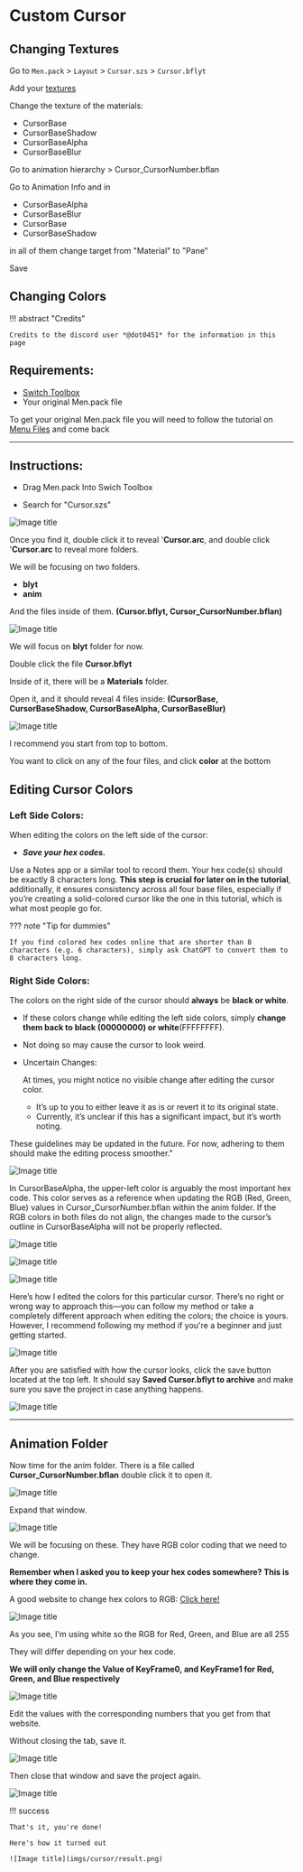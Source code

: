 # Custom Cursor

## Changing Textures

Go to `Men.pack` > `Layout` > `Cursor.szs` > `Cursor.bflyt`

Add your [textures](../general/textures.md)

Change the texture of the materials:

- CursorBase
- CursorBaseShadow
- CursorBaseAlpha
- CursorBaseBlur

Go to animation hierarchy > Cursor_CursorNumber.bflan

Go to Animation Info and in

- CursorBaseAlpha
- CursorBaseBlur
- CursorBase
- CursorBaseShadow

in all of them change target from "Material" to "Pane"

Save

## Changing Colors

!!! abstract "Credits"

    Credits to the discord user *@dot0451* for the information in this page

## Requirements:

- [Switch Toolbox](https://github.com/KillzXGaming/Switch-Toolbox?tab=readme-ov-file)
- Your original Men.pack file

To get your original Men.pack file you will need to follow the tutorial on [Menu Files](../../install/files.md) and come back 

--------------

## Instructions:

- Drag Men.pack Into Swich Toolbox

- Search for "Cursor.szs"

![Image title](imgs/cursor/c1.png)

Once you find it, double click it to reveal '**Cursor.arc**,  and double click '**Cursor.arc** to reveal more folders.

We will be focusing on two folders.
- **blyt**
- **anim**

And the files inside of them. **(Cursor.bflyt, Cursor_CursorNumber.bflan)**

![Image title](imgs/cursor/c2.png)

We will focus on **blyt** folder for now. 

Double click the file **Cursor.bflyt**

Inside of it, there will be a **Materials** folder.

Open it, and it should reveal 4 files inside: **(CursorBase, CursorBaseShadow, CursorBaseAlpha, CursorBaseBlur)**

![Image title](imgs/cursor/c3.png)

I recommend you start from top to bottom. 

You want to click on any of the four files, and click **color** at the bottom

## **Editing Cursor Colors**

### **Left Side Colors:**

When editing the colors on the left side of the cursor:

- ***Save your hex codes.*** 

Use a Notes app or a similar tool to record them. Your hex code(s) should be exactly 8 characters long. **This step is crucial for later on in the tutorial**, additionally, it ensures consistency across all four base files, especially if you’re creating a solid-colored cursor like the one in this tutorial, which is what most people go for.

??? note "Tip for dummies" 

    If you find colored hex codes online that are shorter than 8 characters (e.g. 6 characters), simply ask ChatGPT to convert them to 8 characters long.

### **Right Side Colors**:

The colors on the right side of the cursor should **always** be **black or white**.

- If these colors change while editing the left side colors, simply **change them back to black (00000000) or white**(FFFFFFFF). 
- Not doing so may cause the cursor to look weird. 

- Uncertain Changes:

    At times, you might notice no visible change after editing the cursor color.

    - It’s up to you to either leave it as is or revert it to its original state.
    - Currently, it’s unclear if this has a significant impact, but it’s worth noting.

These guidelines may be updated in the future. For now, adhering to them should make the editing process smoother."

![Image title](imgs/cursor/c4.png)

In CursorBaseAlpha, the upper-left color is arguably the most important hex code. This color serves as a reference when updating the RGB (Red, Green, Blue) values in Cursor_CursorNumber.bflan within the anim folder. If the RGB colors in both files do not align, the changes made to the cursor’s outline in CursorBaseAlpha will not be properly reflected.

![Image title](imgs/cursor/CursorBaseAlpha.gif)

![Image title](imgs/cursor/c12.png)

![Image title](imgs/cursor/RGB_Change.gif)

Here’s how I edited the colors for this particular cursor. There’s no right or wrong way to approach this—you can follow my method or take a completely different approach when editing the colors; the choice is yours. However, I recommend following my method if you're a beginner and just getting started.

![Image title](imgs/cursor/BaseColorEdits.gif)

After you are satisfied with how the cursor looks, click the save button located at the top left. It should say **Saved Cursor.bflyt to archive** and make sure you save the project in case anything happens.

![Image title](imgs/cursor/c5.png)

--------------

## Animation Folder

Now time for the anim folder. There is a file called **Cursor_CursorNumber.bflan** double click it to open it.

![Image title](imgs/cursor/c6.png)

Expand that window.

![Image title](imgs/cursor/c7.png)

We will be focusing on these. They have RGB color coding that we need to change.

**Remember when I asked you to keep your hex codes somewhere? This is where they come in.**

A good website to change hex colors to RGB: [Click here!](https://www.rapidtables.com/convert/color/hex-to-rgb.html)

![Image title](imgs/cursor/c8.png)

As you see, I'm using white so the RGB for Red, Green, and Blue are all 255

They will differ depending on your hex code.

**We will only change the Value of KeyFrame0, and KeyFrame1 for Red, Green, and Blue respectively**

![Image title](imgs/cursor/c9.png)

Edit the values with the corresponding numbers that you get from that website.

Without closing the tab, save it.

![Image title](imgs/cursor/c10.png)

Then close that window and save the project again.

![Image title](imgs/cursor/c11.png)

!!! success

    That's it, you're done!

    Here's how it turned out

    ![Image title](imgs/cursor/result.png)
